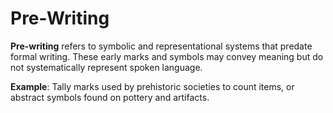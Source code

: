 
# Pre-Writing

**Pre-writing** refers to symbolic and representational systems that predate formal writing. 
These early marks and symbols may convey meaning but do not systematically represent spoken language.

**Example**: Tally marks used by prehistoric societies to count items, or abstract symbols found on pottery and artifacts.
